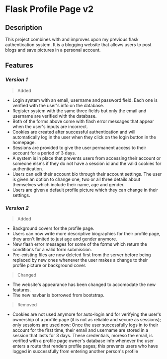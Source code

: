 # **Flask Profile Page v2**
## **Description**
This project combines with and improves upon my previous flask authentication system. It is a blogging website that allows users to post blogs and save pictures in a personal account.

## **Features**
### *Version 1*
> Added
- Login system with an email, username and password field. Each one is verified with the user's info on the database.
- Register system with the same three fields but only the email and username are verified with the database.
- Both of the forms above come with flash error messages that appear when the user's inputs are incorrect.
- Cookies are created after successful authentication and will automatically log in the user when they click on the login button in the homepage.
- Sessions are provided to give the user permanent access to their account for a period of 3 days. 
- A system is in place that prevents users from accessing their account or someone else's if they do not have a session id and the valid cookies for authentication.
- Users can edit their account bio through their account settings. The user is given an option to change one, two or all three details about themselves which include their name, age and gender.
- Users are given a default profile picture which they can change in their settings.

### *Version 2*
> Added
- Background covers for the profile page.
- Users can now write more descriptive biographies for their profile page, they aren't limited to just age and gender anymore.
- New flash error messages for some of the forms which return the conditions for a valid form submission. 
- Pre-existing files are now deleted first from the server before being replaced by new ones whenever the user makes a change to their profile picture or background cover.

> Changed
- The website's appearance has been changed to accomodate the new features.
- The new navbar is borrowed from bootstrap.

> Removed
- Cookies are not used anymore for auto-login and for verifying the user's ownership of a profile page (it is not as reliable and secure as sessions); only sessions are used now: Once the user successfully logs in to their account for the first time, their email and username are stored in a session that lasts for 3 days. These credentials, moreso the email, is verified with a profile page owner's database info whenever the user enters a route that renders profile pages; this prevents users who have logged in successfully from entering another person's profile
